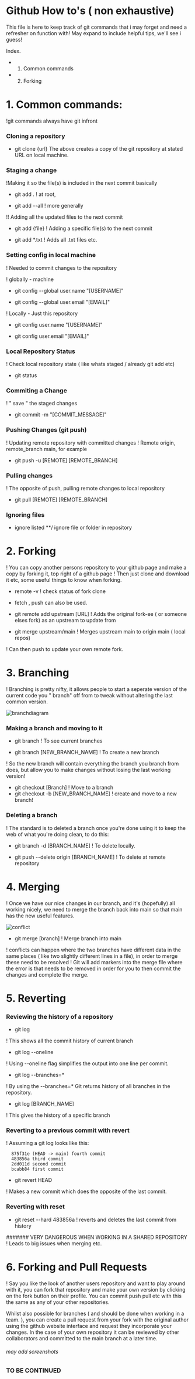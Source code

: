 # Github How to's ( non exhaustive)

This file is here to keep track of git commands that i may forget and need a refresher on function with! May expand to include helpful tips, we'll see i guess!

Index.
- 1. Common commands
- 2. Forking


# 1. Common commands:
!git commands always have git infront 

### Cloning a repository
- git clone {url}
The above creates a copy of the git repository at stated URL on local machine. 

### Staging a change
!Making it so the file(s) is included in the next commit basically

- git add . 
! at root,

- git add --all 
! more generally 

!! Adding all the updated files to the next commit

- git add {file}
! Adding a specific file(s) to the next commit

- git add *.txt ! Adds all .txt files etc.

### Setting config in local machine
! Needed to commit changes to the repository

! globally - machine

- git config --global user.name "[USERNAME]"

- git config --global user.email "[EMAIL]"

! Locally - Just this repository

- git config user.name "[USERNAME]"

- git config user.email "[EMAIL]"

### Local Repository Status 
! Check local repository state ( like whats staged / already git add etc)
- git status

### Commiting a Change 
! " save " the staged changes
- git commit -m "[COMMIT_MESSAGE]"

### Pushing Changes (git push)
! Updating remote repository with committed changes
! Remote origin, remote_branch main, for example

- git push -u [REMOTE] [REMOTE_BRANCH] 

### Pulling changes
! The opposite of push, pulling remote changes to local repository

- git pull [REMOTE] [REMOTE_BRANCH]

### Ignoring files

* ignore listed
**/ ignore file or folder in repository

# 2. Forking
! You can copy another persons repository to your github page and make a copy by forking it, top right of a github page
! Then just clone and download it etc, some useful things to know when forking.

- remote -v 
! check status of fork clone
- fetch , push can also be used.

- git remote add upstream [URL] 
! Adds the original fork-ee ( or someone elses fork) as an upstream to update from

- git merge upstream/main
! Merges upstream main to origin main ( local repos)

! Can then push to update your own remote fork.

# 3. Branching
! Branching is pretty nifty, it allows people to start a seperate version of the current code you " branch" off from to tweak without altering the last common version.

![branchdiagram](https://github.com/hjt523/QA-Training-Notebook/blob/5768c68a57fa30f9bd2e2bebcba8031d8e9895e5/imagefolder/Branching.jpeg)


### Making a branch and moving to it
- git branch ! To see current branches

-  git branch [NEW_BRANCH_NAME] ! To create a new branch

! So the new branch will contain everything the branch you branch from does, but allow you to make changes without losing the last working version!

- git checkout [Branch] ! Move to a branch
- git checkout -b [NEW_BRANCH_NAME] ! create and move to a new branch!

### Deleting a branch
! The standard is to deleted a branch once you're done using it to keep the web of what you're doing clean, to do this:

- git branch -d [BRANCH_NAME] ! To delete locally. 

- git push --delete origin [BRANCH_NAME] ! To delete at remote repository


# 4. Merging
! Once we have our nice changes in our branch, and it's (hopefully) all working nicely, we need to merge the branch back into main so that main has the new useful features.

![conflict](https://github.com/hjt523/QA-Training-Notebook/blob/034e3f5e519f59d63d86282fc0b4b5211c118792/Merge%20conflict.jpeg)

- git merge [branch]
! Merge branch into main

! conflicts can happen where the two branches have different data in the same places ( like two slightly different lines in a file), in order to merge these need to be resolved
! Git will add markers into the merge file where the error is that needs to be removed in order for you to then commit the changes and complete the merge.

# 5. Reverting
### Reviewing the history of a repository
- git log

! This shows all the commit history of current branch

- git log --oneline

! Using --oneline flag simplifies the output into one line per commit.

- git log --branches=*

! By using the --branches=* Git returns history of all branches in the repository.

- git log [BRANCH_NAME]

! This gives the history of a specific branch

### Reverting to a previous commit with revert
! Assuming a git log looks like this:

      875f31e (HEAD -> main) fourth commit
      483856a third commit
      2dd011d second commit
      bcabb84 first commit

- git revert HEAD

! Makes a new commit which does the opposite of the last commit. 

### Reverting with reset

- git reset --hard 483856a
! reverts and deletes the last commit from history 

####### VERY DANGEROUS WHEN WORKING IN A SHARED REPOSITORY
! Leads to big issues when merging etc.

# 6. Forking and Pull Requests
! Say you like the look of another users repository and want to play around with it, you can fork that repository and make your own version by clicking on the fork button on their profile.
You can commit push pull etc with this the same as any of your other repositories. 

Whilst also possible for branches ( and should be done when working in a team. ), you can create a pull request from your fork with the original author using the github website interface and request they incorporate your changes. In the case of your own repository it can be reviewed by other collaborators and committed to the main branch at a later time. 
###### may add screenshots
          
### TO BE CONTINUED ###





